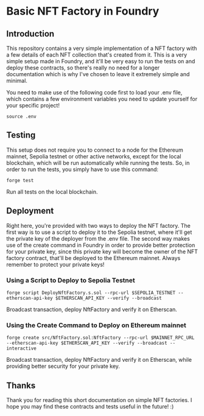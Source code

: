 # Basic NFT Factory in Foundry

## Introduction

This repository contains a very simple implementation of a NFT factory with a few details of each NFT collection that's created from it. This is a very simple setup made in Foundry, and it'll be very easy to run the tests on and deploy these contracts, so there's really no need for a longer documentation which is why I've chosen to leave it extremely simple and minimal.

You need to make use of the following code first to load your .env file, which contains a few environment variables you need to update yourself for your specific project!

    source .env

## Testing

This setup does not require you to connect to a node for the Ethereum mainnet, Sepolia testnet or other active networks, except for the local blockchain, which will be run automatically while running the tests. So, in order to run the tests, you simply have to use this command:

    forge test
Run all tests on the local blockchain.

## Deployment

Right here, you're provided with two ways to deploy the NFT factory. The first way is to use a script to deploy it to the Sepolia testnet, where it'll get the private key of the deployer from the .env file. The second way makes use of the create command in Foundry in order to provide better protection for your private key, since this private key will become the owner of the NFT factory contract, that'll be deployed to the Ethereum mainnet. Always remember to protect your private keys!

### Using a Script to Deploy to Sepolia Testnet

    forge script DeployNftFactory.s.sol --rpc-url $SEPOLIA_TESTNET --etherscan-api-key $ETHERSCAN_API_KEY --verify --broadcast
Broadcast transaction, deploy NftFactory and verify it on Etherscan.

### Using the Create Command to Deploy on Ethereum mainnet

    forge create src/NftFactory.sol:NftFactory --rpc-url $MAINNET_RPC_URL --etherscan-api-key $ETHERSCAN_API_KEY --verify --broadcast --interactive
Broadcast transaction, deploy NftFactory and verify it on Etherscan, while providing better security for your private key.

## Thanks

Thank you for reading this short documentation on simple NFT factories. I hope you may find these contracts and tests useful in the future! :)
